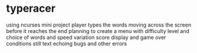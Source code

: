 # typeracer
using ncurses
mini project
player types the words moving across the screen before it reaches the end
planning to create a menu with difficulty level and choice of words and speed variation 
score display and game over conditions
still text echoing bugs and other errors

